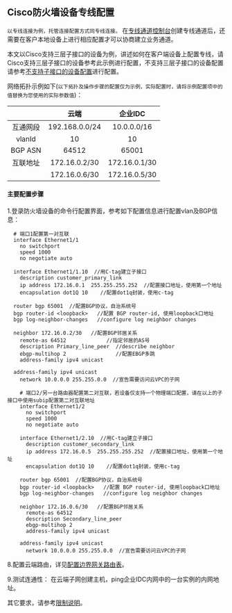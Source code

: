 ## Cisco防火墙设备专线配置
``以专线连接为例，托管连接配置方式同专线连接。``
在[专线通道控制台](https://cns-console.jdcloud.com/host/dedicatedVif/list)创建专线通道后，还需要在客户本地设备上进行相应配置才可以协商建立业务通道。

本文以Cisco支持三层子接口的设备为例，讲述如何在客户端设备上配置专线，请Cisco支持三层子接口的设备参考此示例进行配置，不支持三层子接口的设备配置请参考[不支持子接口的设备配置](UnSupported-SubInterface-Configuration.md)进行配置。

网络拓扑示例如下(``以下拓扑及操作步骤的配置仅为示例，实际配置时，请将示例配置项中的值替换为您使用的实际参数值``)：

|  | 云端 | 企业IDC |
|:---:|:---:|:---:|
| 互通网段 | 192.168.0.0/24 | 10.0.0.0/16 |
| vlanId | 10 | 10 |
| BGP ASN | 64512 | 65001 |
| 互联地址 | 172.16.0.2/30 | 172.16.0.1/30 |
|  | 172.16.0.6/30 | 172.16.0.5/30 |

#### 主要配置步骤
1.登录防火墙设备的命令行配置界面，参考如下配置信息进行配置vlan及BGP信息：
```
  # 端口1配置第一对互联
  interface Ethernet1/1
    no switchport
    speed 1000
    no negotiate auto

  interface Ethernet1/1.10  //用C-tag建立子接口
    description customer_primary_link
    ip address 172.16.0.1  255.255.255.252  //配置接口地址，使用第一个地址
    encapsulation dot1Q 10    //配置dot1q封装，使用c-tag

  router bgp 65001  //配置BGP协议，自治系统号
  bgp router-id <loopback>   //配置 BGP router-id, 使用loopback口地址
  bgp log-neighbor-changes   //configure log neighbor changes

  neighbor 172.16.0.2/30   //配置BGP邻居关系
    remote-as 64512             //指定邻居的AS号
    description Primary_line_peer  //describe neighbor
    ebgp-multihop 2                //配置EBGP多跳
    address-family ipv4 unicast

  address-family ipv4 unicast
    network 10.0.0.0 255.255.0.0  //宣告需要访问云VPC的子网

    # 端口2/另一台路由器配置第二对互联，若设备仅支持一个物理端口配置，请在以上的子接口中使用subip配置第二对互联地址
    interface Ethernet1/2
      no switchport
      speed 1000
      no negotiate auto

    interface Ethernet1/2.10  //用C-tag建立子接口
      description customer_secondary_link
      ip address 172.16.0.5  255.255.255.252  //配置接口地址，使用第一个地址
      encapsulation dot1Q 10    //配置dot1q封装，使用c-tag

    router bgp 65001  //配置BGP协议，自治系统号
    bgp router-id <loopback>   //配置 BGP router-id, 使用loopback口地址
    bgp log-neighbor-changes   //configure log neighbor changes

    neighbor 172.16.0.6/30   //配置BGP邻居关系
      remote-as 64512
      description Secondary_line_peer
      ebgp-multihop 2
      address-family ipv4 unicast

    address-family ipv4 unicast
      network 10.0.0.0 255.255.0.0  //宣告需要访问云VPC的子网
```

8.配置云端路由，详见[配置边界网关路由表](../../Operation-Guide/Route-Management/Border-Gateway-Route-Configuration.md)。

9.测试连通性：
在云端子网创建主机，ping企业IDC内网中的一台实例的内网地址。

其它要求，请参考[限制说明](../../Introduction/Restrictions.md)。
